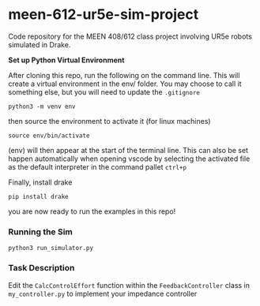# meen-612-ur5e-sim-project
Code repository for the MEEN 408/612 class project involving UR5e robots simulated in Drake.


**Set up Python Virtual Environment**

After cloning this repo, run the following on the command line. This will create a virtual environment in the env/ folder. You may choose to call it something else, but you will need to update the `.gitignore`

`python3 -m venv env`

then source the environment to activate it (for linux machines)

`source env/bin/activate`

(env) will then appear at the start of the terminal line. This can also be set happen automatically when opening vscode by selecting the activated file as the default interpreter in the command pallet `ctrl+p`

Finally, install drake

`pip install drake`

you are now ready to run the examples in this repo!



### Running the Sim

`python3 run_simulator.py`


### Task Description

Edit the `CalcControlEffort` function within the `FeedbackController` class in `my_controller.py` to implement your impedance controller